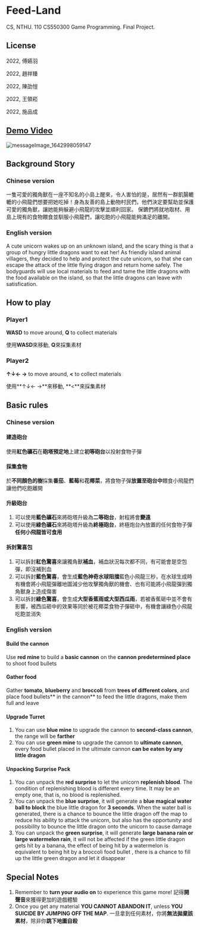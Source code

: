 # Feed-Land
CS, NTHU. 110 CS550300 Game Programming. Final Project.
## License
2022, 傅嬿羽

2022, 趙祥臻

2022, 陳劭愷

2022, 王領崧

2022, 施品成
## [Demo Video](https://youtu.be/15MK2KkTOoc)
![messageImage_1642998059147](https://user-images.githubusercontent.com/40749393/150721692-abd93428-0a13-4fa7-be0f-0ee196dad3ff.jpg)


## Background Story
### Chinese version
一隻可愛的獨角獸在一座不知名的小島上醒來，令人害怕的是，居然有一群飢腸轆轆的小飛龍們想要把她吃掉！身為友善的島上動物村民們，他們決定要幫助並保護可愛的獨角獸，讓她能夠躲避小飛龍的攻擊並順利回家。
保鑣們將就地取材、用島上現有的食物餵食並馴服小飛龍們，讓吃飽的小飛龍能夠滿足的離開。

### English version
A cute unicorn wakes up on an unknown island, and the scary thing is that a group of hungry little dragons want to eat her! As friendly island animal villagers, they decided to help and protect the cute unicorn, so that she can escape the attack of the little flying dragon and return home safely.
The bodyguards will use local materials to feed and tame the little dragons with the food available on the island, so that the little dragons can leave with satisfication.

## How to play
### Player1
**WASD** to move around, **Q** to collect materials

使用**WASD**來移動, **Q**來採集素材

### Player2
**↑↓← →** to move around, **<** to collect materials

使用**↑↓← →**來移動, **<**來採集素材

## Basic rules
### Chinese version
#### 建造砲台
使用**紅色礦石**在**砲塔預定地**上建立**初等砲台**以投射食物子彈
#### 採集食物
於**不同顏色的樹**採集**番茄**、**藍莓**和**花椰菜**，將食物子彈**放置至砲台中**餵食小飛龍們讓他們吃飽離開
#### 升級砲台
1. 可以使用**藍色礦石**來將砲塔升級為**二等砲台**，射程將會**變遠**
2. 可以使用**綠色礦石**來將砲塔升級為**終極砲台**，終極炮台內放置的任何食物子彈**任何小飛龍皆可食用**
#### 拆封驚喜包
1. 可以拆封**紅色驚喜**來讓獨角獸**補血**，補血狀況每次都不同，有可能會是空包彈，即沒補到血
2. 可以拆封**藍色驚喜**，會生成**藍色神奇水球阻擋**藍色小飛龍三秒，在水球生成時有機會將小飛龍彈離地圖減少他攻擊獨角獸的機會、也有可能將小飛龍彈到獨角獸身上造成傷害
3. 可以拆封**綠色驚喜**，會生成**大型香蕉雨或大型西瓜雨**，若被香蕉砸中並不會有影響，被西瓜砸中的效果等同於被花椰菜食物子彈砸中，有機會讓綠色小飛龍吃飽並消失

### English version
#### Build the cannon
Use **red mine** to build a **basic cannon** on the **cannon predetermined place** to shoot food bullets
#### Gather food
Gather **tomato**, **blueberry** and **broccoli** from **trees of different colors**, and place food bullets** in the cannon** to feed the little dragons, make them full and leave
#### Upgrade Turret
1. You can use **blue mine** to upgrade the cannon to **second-class cannon**, the range will be **farther**
2. You can use **green mine** to upgrade the cannon to **ultimate cannon**, every food bullet placed in the ultimate cannon  **can be eaten by any little dragon**
#### Unpacking Surprise Pack
1. You can unpack the **red surprise** to let the unicorn **replenish blood**. The condition of replenishing blood is different every time. It may be an empty one, that is, no blood is replenished.
2. You can unpack the **blue surprise**, it will generate a **blue magical water ball to block** the blue little dragon for **3 seconds**. When the water ball is generated, there is a chance to bounce the little dragon off the map to reduce his ability to attack the unicorn, but also has the opportunity and possibility to bounce the little dragon onto the unicorn to cause damage
3. You can unpack the **green surprise**, it will generate **large banana rain or large watermelon rain**, it will not be affected if the green little dragon gets hit by a banana, the effect of being hit by a watermelon is equivalent to being hit by a broccoli food bullet , there is a chance to fill up the little green dragon and let it disappear

## Special Notes
1. Remember to **turn your audio on** to experience this game more! 記得**開聲音**來獲得更加的遊戲體驗
2. Once you get any material **YOU CANNOT ABANDON IT**,  unless **YOU SUICIDE BY JUMPING OFF THE MAP**. 一旦拿到任何素材，你將**無法拋棄該素材**，除非你**跳下地圖自殺**
